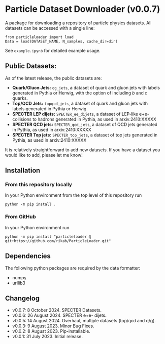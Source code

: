# Particle Dataset Downloader (v0.0.7)

A package for downloading a repository of particle physics datasets. All datasets can be accessed with a single line:

```
from particleloader import load
Data = load(DATASET_NAME, N_samples, cache_dir=dir)
``` 

See ```example.ipynb``` for detailed example usage.


## Public Datasets:

As of the latest release, the public datasets are:

* **Quark/Gluon Jets:** `qg_jets`, a dataset of quark and gluon jets with labels generated in Pythia or Herwig, with the option of including _b_ and _c_ quarks.
* **Top/QCD Jets:** `topqcd_jets`, a dataset of quark and gluon jets with labels generated in Pythia or Herwig.
* **SPECTER LEP dijets:** `SPECTER_ee_dijets`, a dataset of LEP-like e+e- collisions to hadrons generated in Pythia, as used in arxiv:2410:XXXXX
* **SPECTER QCD jets:** `SPECTER_qcd_jets`, a dataset of QCD jets generated in Pythia, as used in arxiv:2410:XXXXX
* **SPECTER Top jets:** `SPECTER_top_jets`, a dataset of top jets generated in Pythia, as used in arxiv:2410:XXXXX

It is relatively straightforward to add new datasets. If you have a dataset you would like to add, please let me know!


## Installation

### From this repository locally

In your Python environment from the top level of this repository run

```
python -m pip install .
```

### From GitHub

In your Python environment run

```
python -m pip install "particleloader @ git+https://github.com/rikab/ParticleLoader.git"
``````

## Dependencies

The following python packages are required by the data formatter:

* numpy
* urllib3


## Changelog

- v0.0.7: 8 October 2024. SPECTER Datasets.
- v0.0.6: 26 August 2024. SPECTER e+e- dijets.
- v0.0.5: 14 August 2024. Overhaul, multiple datasets (top/qcd and q/g).
- v0.0.3: 9 August 2023. Minor Bug Fixes.
- v0.0.2: 8 August 2023. Pip-installable.
- v0.0.1: 31 July 2023. Initial release.
